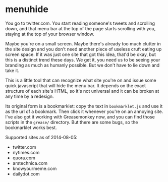 menuhide
========

You go to twitter.com. You start reading someone's tweets and scrolling down, and that menu bar at the top of the page starts scrolling with you, staying at the top of your browser window.

Maybe you're on a small screen. Maybe there's already too much clutter in the site design and you don't need another piece of useless cruft eating up screen space. If it was just one site that got this idea, that'd be okay, but this is a distinct trend these days. We get it, you need us to be seeing your branding as much as humanly possible. But we don't have to lie down and take it.

This is a little tool that can recognize what site you're on and issue some quick javascript that will hide the menu bar. It depends on the exact structure of each site's HTML, so it's not universal and it can be broken at any time by a redesign.

Its original form is a bookmarklet: copy the text in `bookmarklet.js` and use it as the url of a bookmark. Then click it whenever you're on an annoying site. I've also got it working with Greasemonkey now, and you can find those scripts in the `grease/` directory. But there are some bugs, so the bookmarklet works best.

Supported sites as of 2014-08-05:
- twitter.com
- nytimes.com
- quora.com
- arstechnica.com
- knowyourmeme.com
- dailydot.com

